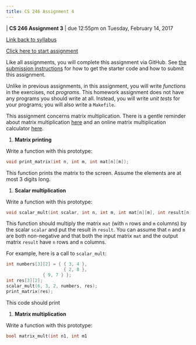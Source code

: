 ```yaml
---
title: CS 246 Assignment 4
---
```


<div id="header">

| **CS 246 Assignment 3**
| due 12:55pm on Tuesday, February 14, 2017

</div>

[Link back to syllabus](http://cs.brynmawr.edu/cs246/syllabus.html)

[Click here to start assignment](TODO)

Like all assignments, you will complete this assignment via
GitHub. See [the submission instructions](../submission.html)
for how to get the starter code and how to submit this
assignment.

Unlike in previous assignments, in this assignment, you will
write *functions* in the exercises, not *programs*. This homework
assignment does not have any programs you should write at all.
Instead, you will write *unit tests* for your programs; you will
also write a `Makefile`.

This assignment concerns matrix multiplication. There is a gentle
reminder about matrix multiplication [here](https://www.mathsisfun.com/algebra/matrix-multiplying.html)
and an online matrix multiplication calculator [here](https://matrix.reshish.com/multiplication.php).

1. **Matrix printing**

Write a function with this prototype:

```c
void print_matrix(int n, int m, int mat[n][m]);
```

This function prints the matrix to the screen. Assume the elements are at most 3 digits long.

1. **Scalar multiplication**

Write a function with this prototype:

```c
void scalar_mult(int scalar, int n, int m, int mat[n][m], int result[n][m]);
```

This function should multiply the matrix `mat` (with `n` rows and `m` columns) by the scalar `scalar` and put
the result in `result`. You can assume that `n` and `m` are both non-negative and that both the input
matrix `mat` and the output matrix `result` have `n` rows and `m` columns.

For example, here is a call to `scalar_mult`:

```c
int numbers[3][2] = { { 3, 4 },
                      { 2, 8 },
		      { 9, 7 } };
int res[3][2];
scalar_mult(6, 3, 2, numbers, res);
print_matrix(res);
```

This code should print

1. **Matrix multiplication**

Write a function with this prototype:

```c
bool matrix_mult(int n1, int m1
